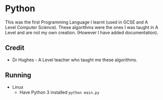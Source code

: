 # Python

This was the first Programming Language I learnt (used in GCSE and A Level Computer Science).  These algorithms were the ones I was taught in A Level and are not my own creation.  (However I have added documentation).  

## Credit
- Dr Hughes - A Level teacher who taught me these algorithms.  

## Running

- Linux
    - Have Python 3 installed
    ``` python main.py ```